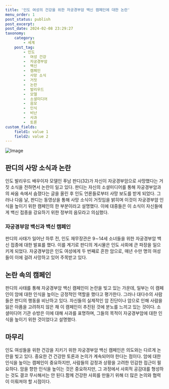 ```yaml
---
title: '인도 여성의 건강을 위한 자궁경부암 백신 캠페인에 대한 논란'
menu_order: 1
post_status: publish
post_excerpt: 
post_date: 2024-02-08 23:29:27
taxonomy:
    category:
        - 세계
    post_tag:
        - 인도
        -  여성 건강
        -  자궁경부암
        -  백신
        -  캠페인
        -  사망 소식
        -  거짓
        -  논란
        -  발리우드
        -  모델
        -  소셜미디어
        -  음모
        -  인식
        -  비난
        -  사과
        -  토론
custom_fields:
    field1: value 1
    field2: value 2
---
```


![Image](https://imgnews.pstatic.net/image/119/2024/02/07/0002797489_001_20240207040201228.jpeg?type=w647)

## 판디의 사망 소식과 논란
인도 발리우드 배우이자 모델인 푸남 판디(32)가 자신이 자궁경부암으로 사망했다는 거짓 소식을 전하면서 논란이 일고 있다. 판디는 자신의 소셜미디어를 통해 자궁경부암과의 싸움 속에서 숨졌다는 글을 올린 후 인도 언론들로부터 사망 보도를 받게 되었다. 그러나 다음 날, 판디는 동영상을 통해 사망 소식이 거짓임을 밝히며 이것이 자궁경부암 인식을 높이기 위한 캠페인의 한 부분이라고 설명했다. 이에 대중들은 이 소식이 자신들에게 백신 접종을 강요하기 위한 정부의 음모라고 의심했다.
### 자궁경부암 백신과 백신 캠페인
판디의 사태가 일어난 하루 전, 인도 재무장관은 9∼14세 소녀들을 위한 자궁경부암 백신 접종에 대한 발표를 했다. 이를 계기로 판디의 게시물은 인도 사회에 큰 파장을 일으키게 되었다. 자궁경부암은 인도 여성에게 두 번째로 흔한 암으로, 매년 수만 명의 여성들이 이에 걸려 사망하고 있어 주목받고 있다.
## 논란 속의 캠페인
판디의 사태를 통해 자궁경부암 백신 캠페인이 논란을 빚고 있는 가운데, 일부는 이 캠페인이 암에 대한 인식을 높이는 긍정적인 역할을 했다고 평가한다. 그러나 대다수의 사람들은 판디의 행동을 비난하고 있다. 자신들의 실제적인 암 진단이나 암으로 인해 사람을 잃은 아픔을 고려하지 않은 채 이 캠페인이 추진된 것에 분노를 느끼고 있는 것이다. 소셜미디어 기관 슈방은 이에 대해 사과를 표명하며, 그들의 목적이 자궁경부암에 대한 인식을 높이기 위한 것이었다고 설명했다.
## 마무리
인도 여성들을 위한 건강을 지키기 위한 자궁경부암 백신 캠페인은 의도와는 다르게 논란을 빚고 있다. 중요한 건 건강한 토론과 논의가 계속되어야 한다는 점이다. 암에 대한 인식을 높이는 캠페인이 중요하지만, 사람들의 감정과 상황을 고려한 민감한 접근이 필요하다. 암을 향한 인식을 높이는 것은 중요하지만, 그 과정에서 사회적 공감대를 형성하는 것도 결코 무시해서는 안 된다.함께 건강한 사회를 만들기 위해 더 많은 논의와 협력이 이뤄져야 할 시점이다.
